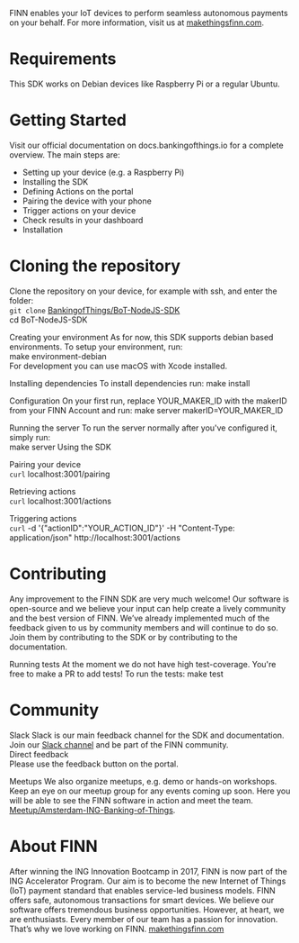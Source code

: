 FINN enables your IoT devices to perform seamless autonomous payments on your behalf. For more information, visit us at [makethingsfinn.com](makethingsfinn.com).

# Requirements
This SDK works on Debian devices like Raspberry Pi or a regular Ubuntu.

# Getting Started
Visit our official documentation on docs.bankingofthings.io for a complete overview. The main steps are:

- Setting up your device (e.g. a Raspberry Pi)
- Installing the SDK
- Defining Actions on the portal
- Pairing the device with your phone
- Trigger actions on your device
- Check results in your dashboard
- Installation

# Cloning the repository
Clone the repository on your device, for example with ssh, and enter the folder:<br/>
`git clone` [BankingofThings/BoT-NodeJS-SDK](git@github.com:BankingofThings/BoT-NodeJS-SDK.git) <br/>
cd BoT-NodeJS-SDK

Creating your environment
As for now, this SDK supports debian based environments. To setup your environment, run:<br/>
make environment-debian<br/>
For development you can use macOS with Xcode installed.

Installing dependencies
To install dependencies run:
make install

Configuration
On your first run, replace YOUR_MAKER_ID with the makerID from your FINN Account and run:
make server makerID=YOUR_MAKER_ID

Running the server
To run the server normally after you've configured it, simply run:<br/>
make server Using the SDK

Pairing your device<br/>
`curl` localhost:3001/pairing

Retrieving actions<br/>
`curl` localhost:3001/actions

Triggering actions<br/>
`curl` -d '{"actionID":"YOUR_ACTION_ID"}' -H "Content-Type: application/json" http://localhost:3001/actions

# Contributing
Any improvement to the FINN SDK are very much welcome! Our software is open-source and we believe your input can help create a lively community and the best version of FINN. We’ve already implemented much of the feedback given to us by community members and will continue to do so. Join them by contributing to the SDK or by contributing to the documentation.

Running tests
At the moment we do not have high test-coverage. You're free to make a PR to add tests! To run the tests:
make test

# Community

Slack
Slack is our main feedback channel for the SDK and documentation. Join our [Slack channel](https://ing-bankingofthings.slack.com/join/shared_invite/enQtNDEyODg3MDE1NDg4LWJhNGFiOTFhZmVlNGQwMTM4ZjQzNmZmZDk5ZGZiNjNlZTVjZjNmYjE0Y2MxZjU5MWQxNmY5MTgzYzAxNmFiNGU) and be part of the FINN community.<br/>
Direct feedback<br/>
Please use the feedback button on the portal.

Meetups
We also organize meetups, e.g. demo or hands-on workshops. Keep an eye on our meetup group for any events coming up soon. Here you will be able to see the FINN software in action and meet the team.<br/>
[Meetup/Amsterdam-ING-Banking-of-Things](meetup.com/Amsterdam-ING-Banking-of-Things/).
 
# About FINN
After winning the ING Innovation Bootcamp in 2017, FINN is now part of the ING Accelerator Program. Our aim is to become the new Internet of Things (IoT) payment standard that enables service-led business models. FINN offers safe, autonomous transactions for smart devices.
We believe our software offers tremendous business opportunities. However, at heart, we are enthusiasts. Every member of our team has a passion for innovation. That’s why we love working on FINN.
[makethingsfinn.com](makethingsfinn.com)
